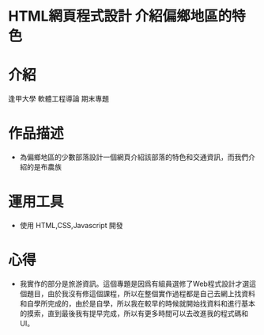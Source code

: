 # HTML網頁程式設計 介紹偏鄉地區的特色

# 介紹
逢甲大學 軟體工程導論 期末專題

# 作品描述
* 為偏鄉地區的少數部落設計一個網頁介紹該部落的特色和交通資訊，而我們介紹的是布農族

# 運用工具
* 使用 HTML,CSS,Javascript 開發

# 心得
* 我實作的部分是旅游資訊。這個專題是因爲有組員選修了Web程式設計才選這個題目，由於我沒有修這個課程，所以在整個實作過程都是自己去網上找資料和自學所完成的，由於是自學，所以我在較早的時候就開始找資料和進行基本的摸索，直到最後我有提早完成，所以有更多時間可以去改進我的程式碼和UI。

